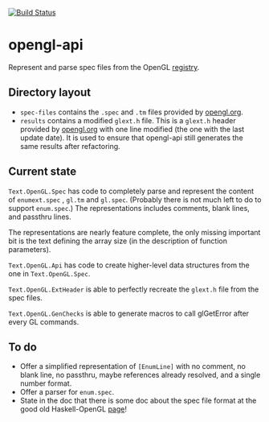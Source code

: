[![Build Status](https://travis-ci.org/Laar/opengl-api.png)](https://travis-ci.org/Laar/opengl-api)
# opengl-api

Represent and parse spec files from the OpenGL [registry][].

[registry]: http://www.opengl.org/registry/#specfiles

## Directory layout

- `spec-files` contains the `.spec` and `.tm` files provided by [opengl.org][].
- `results` contains a modified `glext.h` file. This is a `glext.h` header
  provided by [opengl.org][] with one line modified (the one with the last
  update date). It is used to ensure that opengl-api still generates the same
  results after refactoring.

[opengl.org]: http://www.opengl.org/registry/#specfiles

## Current state

`Text.OpenGL.Spec` has code to completely parse and represent the content of
`enumext.spec` , `gl.tm` and `gl.spec`. (Probably there is not much left to do
to support `enum.spec`.) The representations includes comments, blank lines,
and passthru lines.

The representations are nearly feature complete, the only missing important bit
is the text defining the array size (in the description of function
parameters).

`Text.OpenGL.Api` has code to create higher-level data structures from the
one in `Text.OpenGL.Spec`.

`Text.OpenGL.ExtHeader` is able to perfectly recreate the `glext.h` file
from the spec files.

`Text.OpenGL.GenChecks` is able to generate macros to call glGetError after
every GL commands.

## To do

- Offer a simplified representation of `[EnumLine]` with no comment, no blank
  line, no passthru, maybe references already resolved, and a single number
  format.
- Offer a parser for `enum.spec`.
- State in the doc that there is some doc about the spec file format at the
  good old Haskell-OpenGL [page][]!

[page]: http://www.haskell.org/HOpenGL-old/spec_explained.html
